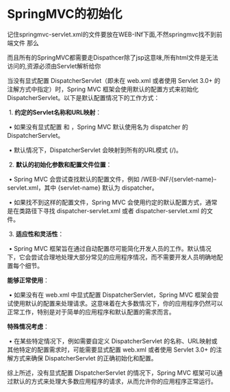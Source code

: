 # SpringMVC的初始化

记住springmvc-servlet.xml的文件要放在WEB-INf下面,不然springmvc找不到前端文件 那么



而且所有的SpringMVC都需要走Dispathcer除了jsp这意味,所有html文件是无法访问的,资源必须由Servlet解析给你

当没有显式配置 DispatcherServlet（即未在 web.xml 或者使用 Servlet 3.0+ 的注解方式中指定）时，Spring MVC 框架会使用默认的配置方式来初始化 DispatcherServlet。以下是默认配置情况下的工作方式：



​	1.	**约定的Servlet名称和URL映射**：

​	•	如果没有显式配置 <servlet> 和 <servlet-mapping>，Spring MVC 默认使用名为 dispatcher 的 DispatcherServlet。

​	•	默认情况下，DispatcherServlet 会映射到所有的URL模式 (/)。

​	2.	**默认的初始化参数和配置文件位置**：

​	•	Spring MVC 会尝试查找默认的配置文件，例如 /WEB-INF/{servlet-name}-servlet.xml，其中 {servlet-name} 默认为 dispatcher。

​	•	如果找不到这样的配置文件，Spring MVC 会使用约定的默认配置方式，通常是在类路径下寻找 dispatcher-servlet.xml 或者 dispatcher-servlet.xml 的文件。

​	3.	**适应性和灵活性**：

​	•	Spring MVC 框架旨在通过自动配置尽可能简化开发人员的工作。默认情况下，它会尝试合理地处理大部分常见的应用程序情况，而不需要开发人员明确地配置每个细节。



**能够正常使用**：



​	•	如果没有在 web.xml 中显式配置 DispatcherServlet，Spring MVC 框架会尝试使用默认的配置来处理请求。这意味着在大多数情况下，你的应用程序仍然可以正常工作，特别是对于简单的应用程序和默认配置的需求而言。



**特殊情况考虑**：



​	•	在某些特定情况下，例如需要自定义 DispatcherServlet 的名称、URL映射或其他特定的配置需求时，可能需要显式配置 web.xml 或者使用 Servlet 3.0+ 的注解方式来确保 DispatcherServlet 的正确初始化和配置。



综上所述，没有显式配置 DispatcherServlet 的情况下，Spring MVC 框架可以通过默认的方式来处理大多数应用程序的请求，从而允许你的应用程序正常运行。